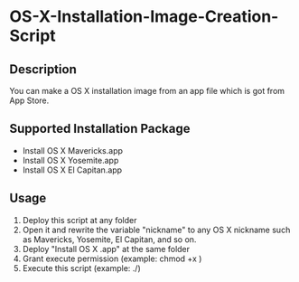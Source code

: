 # OS-X-Installation-Image-Creation-Script

## Description
You can make a OS X installation image from an app file which is got from App Store.

## Supported Installation Package
* Install OS X Mavericks.app
* Install OS X Yosemite.app
* Install OS X El Capitan.app

## Usage
1. Deploy this script at any folder
2. Open it and rewrite the variable "nickname" to any OS X nickname such as Mavericks, Yosemite, El Capitan, and so on.
3. Deploy "Install OS X <nickname>.app" at the same folder
4. Grant execute permission (example: chmod +x <filename>)
5. Execute this script (example: ./<filename>)
